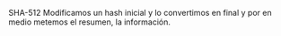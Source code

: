 
SHA-512
Modificamos un hash inicial y lo convertimos en final y por en medio metemos el resumen, la información.